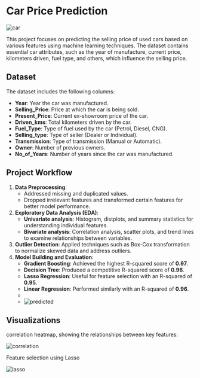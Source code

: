 
# Car Price Prediction

![car](https://github.com/user-attachments/assets/7d4304bb-6c07-46a3-99e0-ab70bb5de8fb)

This project focuses on predicting the selling price of used cars based on various features using machine learning techniques. The dataset contains essential car attributes, such as the year of manufacture, current price, kilometers driven, fuel type, and others, which influence the selling price.

## Dataset

The dataset includes the following columns:

- **Year**: Year the car was manufactured.
- **Selling_Price**: Price at which the car is being sold.
- **Present_Price**: Current ex-showroom price of the car.
- **Driven_kms**: Total kilometers driven by the car.
- **Fuel_Type**: Type of fuel used by the car (Petrol, Diesel, CNG).
- **Selling_type**: Type of seller (Dealer or Individual).
- **Transmission**: Type of transmission (Manual or Automatic).
- **Owner**: Number of previous owners.
- **No_of_Years**: Number of years since the car was manufactured.

## Project Workflow

1. **Data Preprocessing**: 
   - Addressed missing and duplicated values.
   - Dropped irrelevant features and transformed certain features for better model performance.
2. **Exploratory Data Analysis (EDA)**: 
   - **Univariate analysis**: Histogram, distplots, and summary statistics for understanding individual features.
   - **Bivariate analysis**: Correlation analysis, scatter plots, and trend lines to examine relationships between variables.
3. **Outlier Detection**: Applied techniques such as Box-Cox transformation to normalize skewed data and address outliers.
4. **Model Building and Evaluation**: 
   - **Gradient Boosting**: Achieved the highest R-squared score of **0.97**.
   - **Decision Tree**: Produced a competitive R-squared score of **0.96**.
   - **Lasso Regression**: Useful for feature selection with an R-squared of **0.95**.
   - **Linear Regression**: Performed similarly with an R-squared of **0.96**.
   - 
   - ![predicted](https://github.com/user-attachments/assets/f798f9d4-1b85-41c1-869c-217c197d4134)

## Visualizations

 correlation heatmap, showing the relationships between key features:

![correlation](https://github.com/user-attachments/assets/0edd586d-26d0-40dc-bcc9-a93acbeefd4f)

Feature selection using Lasso

![lasso](https://github.com/user-attachments/assets/54862b4d-7929-465b-bc4c-99344b617370)


